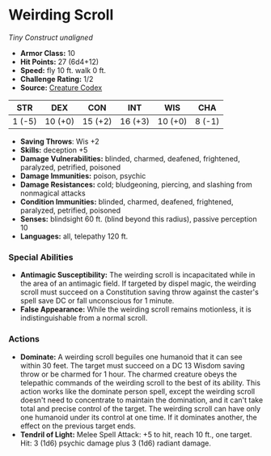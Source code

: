 # Weirding Scroll

*Tiny* *Construct* *unaligned*

- **Armor Class:** 10
- **Hit Points:** 27 (6d4+12)
- **Speed:** fly 10 ft. walk 0 ft.
- **Challenge Rating:** 1/2
- **Source:** [Creature Codex](https://koboldpress.com/kpstore/product/creature-codex-for-5th-edition-dnd/)

| STR | DEX | CON | INT | WIS | CHA |
| --- | --- | --- | --- | --- | --- |
| 1 (-5) | 10 (+0) | 15 (+2) | 16 (+3) | 10 (+0) | 8 (-1) |

- **Saving Throws**: Wis +2
- **Skills:** deception +5
- **Damage Vulnerabilities:** blinded, charmed, deafened, frightened, paralyzed, petrified, poisoned
- **Damage Immunities:** poison, psychic
- **Damage Resistances:** cold; bludgeoning, piercing, and slashing from nonmagical attacks
- **Condition Immunities:** blinded, charmed, deafened, frightened, paralyzed, petrified, poisoned
- **Senses:** blindsight 60 ft. (blind beyond this radius), passive perception 10
- **Languages:** all, telepathy 120 ft.
### Special Abilities
- **Antimagic Susceptibility:** The weirding scroll is incapacitated while in the area of an antimagic field. If targeted by dispel magic, the weirding scroll must succeed on a Constitution saving throw against the caster's spell save DC or fall unconscious for 1 minute.
- **False Appearance:** While the weirding scroll remains motionless, it is indistinguishable from a normal scroll.
### Actions
- **Dominate:** A weirding scroll beguiles one humanoid that it can see within 30 feet. The target must succeed on a DC 13 Wisdom saving throw or be charmed for 1 hour. The charmed creature obeys the telepathic commands of the weirding scroll to the best of its ability. This action works like the dominate person spell, except the weirding scroll doesn't need to concentrate to maintain the domination, and it can't take total and precise control of the target. The weirding scroll can have only one humanoid under its control at one time. If it dominates another, the effect on the previous target ends.
- **Tendril of Light:** Melee Spell Attack: +5 to hit, reach 10 ft., one target. Hit: 3 (1d6) psychic damage plus 3 (1d6) radiant damage.
